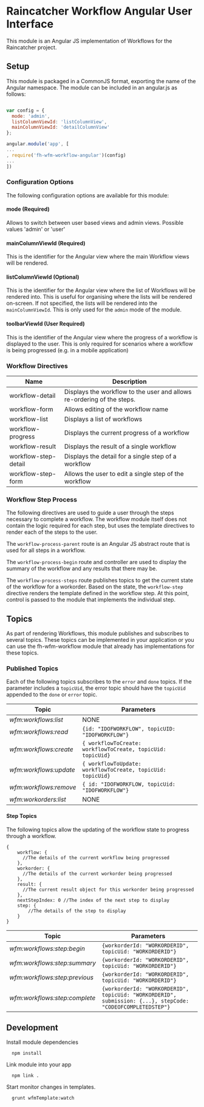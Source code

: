 # Raincatcher Workflow Angular User Interface

This module is an Angular JS implementation of Workflows for the Raincatcher project.

## Setup

This module is packaged in a CommonJS format, exporting the name of the Angular namespace.
The module can be included in an angular.js as follows:

```javascript

var config = {
  mode: 'admin',
  listColumnViewId: 'listColumnView',
  mainColumnViewId: 'detailColumnView'
};

angular.module('app', [
...
, require('fh-wfm-workflow-angular')(config)
...
])
```

### Configuration Options

The following configuration options are available for this module:

#### mode (Required)

Allows to switch between user based views and admin views. Possible values 'admin' or 'user'

#### mainColumnViewId (Required)

This is the identifier for the Angular view where the main Workflow views will be rendered.

#### listColumnViewId (Optional)

This is the identifier for the Angular view where the list of Workflows will be rendered into.
This is useful for organising where the lists will be rendered on-screen.
If not specified, the lists will be rendered into the `mainColumnViewId`.
This is only used for the `admin` mode of the module.

#### toolbarViewId (User Required)

This is the identifier of the Angular view where the progress of a workflow is displayed to the user.
This is only required for scenarios where a workflow is being progressed (e.g. in a mobile application)

### Workflow Directives

| Name | Description |
| ---- | ----------- |
| workflow-detail | Displays the workflow to the user and allows re-ordering of the steps. |
| workflow-form | Allows editing of the workflow name |
| workflow-list | Displays a list of workflows |
| workflow-progress | Displays the current progress of a workflow |
| workflow-result | Displays the result of a single workflow |
| workflow-step-detail | Displays the detail for a single step of a workflow |
| workflow-step-form | Allows the user to edit a single step of the workflow |

### Workflow Step Process

The following directives are used to guide a user through the steps necessary to complete a workflow.
The workflow module itself does not contain the logic required for each step, but uses the template directives to render each of the steps to the user.

The `workflow-process-parent` route is an Angular JS abstract route that is used for all steps in a workflow.

The `workflow-process-begin` route and controller are used to display the summary of the workflow and any results that there may be.

The `workflow-process-steps` route publishes topics to get the current state of the workflow for a workorder.
Based on the state, the `workflow-step` directive renders the template defined in the workflow step.
At this point, control is passed to the module that implements the individual step.


## Topics

As part of rendering Workflows, this module publishes and subscribes to several topics.
These topics can be implemented in your application or you can use the fh-wfm-workflow module that already has implementations for these topics.

### Published Topics

Each of the following topics subscribes to the `error` and `done` topics.
If the parameter includes a `topicUid`, the error topic should have the `topicUid` appended to the `done` or `error` topic.

| Topic | Parameters |
| ---- | ----------- |
| *wfm:workflows:list* | NONE |
| *wfm:workflows:read* | `{id: "IDOFWORKFLOW", topicUID: "IDOFWORKFLOW"}` |
| *wfm:workflows:create* | `{ workflowToCreate: workflowToCreate, topicUid: topicUid}` |
| *wfm:workflows:update* | `{ workflowToUpdate: workflowToCreate, topicUid: topicUid}` |
| *wfm:workflows:remove* | `{ id: "IDOFWORKFLOW, topicUid: "IDOFWORKFLOW"}` |
| *wfm:workorders:list* | NONE |

#### Step Topics

The following topics allow the updating of the workflow state to progress through a workflow.


```
{
    workflow: {
      //The details of the current workflow being progressed
    },
    workorder: {
      //The details of the current workorder being progressed
    },
    result: {
      //The current result object for this workorder being progressed
    },
    nextStepIndex: 0 //The index of the next step to display
    step: {
        //The details of the step to display
    }
}
```

| Topic | Parameters |
| ---- | ----------- |
| *wfm:workflows:step:begin*| `{workorderId: "WORKORDERID", topicUid: "WORKORDERID"}` |
| *wfm:workflows:step:summary*| `{workorderId: "WORKORDERID", topicUid: "WORKORDERID"}` |
| *wfm:workflows:step:previous*| `{workorderId: "WORKORDERID", topicUid: "WORKORDERID"}` |
| *wfm:workflows:step:complete*| `{workorderId: "WORKORDERID", topicUid: "WORKORDERID", submission: {...}, stepCode: "CODEOFCOMPLETEDSTEP"}` |

## Development

Install module dependencies
    
      npm install

Link module into your app

      npm link .

Start monitor changes in templates.

      grunt wfmTemplate:watch
